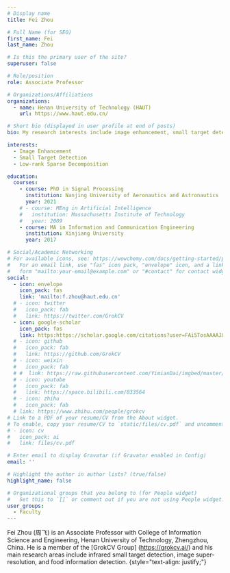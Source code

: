 ```yaml
---
# Display name
title: Fei Zhou

# Full Name (for SEO)
first_name: Fei
last_name: Zhou

# Is this the primary user of the site?
superuser: false

# Role/position
role: Associate Professor

# Organizations/Affiliations
organizations:
  - name: Henan University of Technology (HAUT)
    url: https://www.haut.edu.cn/

# Short bio (displayed in user profile at end of posts)
bio: My research interests include image enhancement, small target detection, and low-rank sparse decomposition.

interests:
  - Image Enhancement
  - Small Target Detection
  - Low-rank Sparse Decomposition

education:
  courses:
    - course: PhD in Signal Processing
      institution: Nanjing University of Aeronautics and Astronautics
      year: 2021
    # - course: MEng in Artificial Intelligence
    #   institution: Massachusetts Institute of Technology
    #   year: 2009
    - course: MA in Information and Communication Engineering
      institution: Xinjiang University
      year: 2017

# Social/Academic Networking
# For available icons, see: https://wowchemy.com/docs/getting-started/page-builder/#icons
#   For an email link, use "fas" icon pack, "envelope" icon, and a link in the
#   form "mailto:your-email@example.com" or "#contact" for contact widget.
social:
  - icon: envelope
    icon_pack: fas
    link: 'mailto:f.zhou@haut.edu.cn'
  # - icon: twitter
  #   icon_pack: fab
  #   link: https://twitter.com/GrokCV
  - icon: google-scholar
    icon_pack: fas
    link: https:https://scholar.google.com/citations?user=FAi5TosAAAAJ&hl=zh-CN
  # - icon: github
  #   icon_pack: fab
  #   link: https://github.com/GrokCV
  # - icon: weixin
  #   icon_pack: fab
  # #  link: https://raw.githubusercontent.com/YimianDai/imgbed/master/github/wechat.JPG
  # - icon: youtube
  #   icon_pack: fab
  #   link: https://space.bilibili.com/833564
  # - icon: zhihu
  #   icon_pack: fab
  # link: https://www.zhihu.com/people/grokcv
# Link to a PDF of your resume/CV from the About widget.
# To enable, copy your resume/CV to `static/files/cv.pdf` and uncomment the lines below.
# - icon: cv
#   icon_pack: ai
#   link: files/cv.pdf

# Enter email to display Gravatar (if Gravatar enabled in Config)
email: ''

# Highlight the author in author lists? (true/false)
highlight_name: false

# Organizational groups that you belong to (for People widget)
#   Set this to `[]` or comment out if you are not using People widget.
user_groups:
  - Faculty
---
```


Fei Zhou (周飞) is an Associate Professor with College of Information Science and Engineering, Henan University of Technology, Zhengzhou, China. He is a member of the [GrokCV Group] (https://grokcv.ai/) and his main research areas include infrared small target detection, image super-resolution, and food information detection.
{style="text-align: justify;"}
